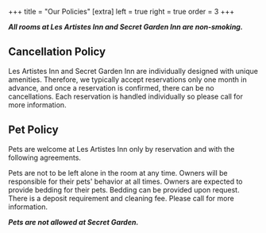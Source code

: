 +++
title = "Our Policies"
[extra]
left = true
right = true
order = 3
+++

***All rooms at Les Artistes Inn and Secret Garden Inn are non-smoking.***

## Cancellation Policy

Les Artistes Inn and Secret Garden Inn are individually designed with unique amenities.
Therefore, we typically accept reservations only one month in advance, and once a reservation is confirmed, there can be no cancellations.
Each reservation is handled individually so please call for more information.

## Pet Policy

Pets are welcome at Les Artistes Inn only by reservation and with the following agreements.

Pets are not to be left alone in the room at any time.
Owners will be responsible for their pets' behavior at all times.
Owners are expected to provide bedding for their pets. Bedding can be provided upon request.
There is a deposit requirement and cleaning fee.
Please call for more information.

***Pets are not allowed at Secret Garden.***
